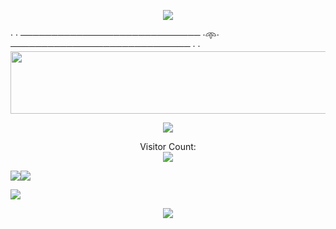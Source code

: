 <p align="Center">
  <img src= "https://readme-typing-svg.demolab.com?font=Fira+Code&weight=900&size=34&duration=10000&pause=&color=145414&center=true&vCenter=true&width=435&lines=My+README!">
</p>
· · ───────────────────────────── ·𖥸· ───────────────────────────── · ·
<img src= "https://media1.giphy.com/media/v1.Y2lkPTc5MGI3NjExdngwcnc3cTIxMHp1cTRoMzB2aWw5amszYWdwOTRhdTRna3Ntb3dkdyZlcD12MV9pbnRlcm5hbF9naWZfYnlfaWQmY3Q9Zw/9WC8WTZsFxkRi/giphy.gif" width="1000" height="100" align="center">

<p align="center">
  <img src= "https://readme-typing-svg.demolab.com?font=Fira+Code&weight=900&pause=1000&color=F7F7F7&center=true&vCenter=true&width=435&lines=Namaste!;My+name+is+Aarav!;And+I'm+a+14Y+Old+Developer!](https://readme-typing-svg.herokuapp.com?font=Fira+Code&weight=900&pause=1000&color=149414&center=true&vCenter=true&width=435&lines=Namaste!;I'm+Aarav!;A+14Y+Old+Developer!"
</p>

<p align="center"> 
  Visitor Count:<br>
  <img src= "https://profile-counter.glitch.me/Aarav2709/count.svg" />
</p>


<p>
  <img src= "https://github-readme-stats.vercel.app/api?username=Aarav2709&theme=blue-green&show_icons=true&hide_border=true&count_private=true"><img src="https://github-readme-streak-stats.herokuapp.com/?user=Aarav2709&theme=blue-green&hide_border=true">
</p>

<p>
  <img src= "https://github-readme-streak-stats.herokuapp.com/?user=Aarav2709&theme=blue-green&hide_border=true">
</p>

<p align="center">
  <img src= "https://github-readme-stats.vercel.app/api/top-langs/?username=Aarav2709&theme=blue-green&show_icons=true&hide_border=true&layout=compact">
</p>
